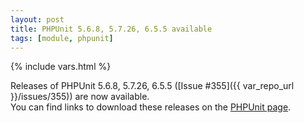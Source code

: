 ```yaml
---
layout: post
title: PHPUnit 5.6.8, 5.7.26, 6.5.5 available
tags: [module, phpunit]
---
```

{% include vars.html %}

Releases of PHPUnit 5.6.8, 5.7.26, 6.5.5 ([Issue #355]({{ var_repo_url }}/issues/355)) are now available.<br />
You can find links to download these releases on the [PHPUnit page](/modules/phpunit).
